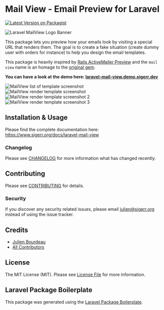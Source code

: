 # Mail View - Email Preview for Laravel

[![Latest Version on Packagist](https://img.shields.io/packagist/v/julienbourdeau/laravel-mail-view.svg?style=flat-square)](https://packagist.org/packages/julienbourdeau/laravel-mail-view)

![Laravel MailView Logo Banner](https://user-images.githubusercontent.com/1525636/96405824-66339300-11de-11eb-9698-11c69b0ed60a.png)

This package lets you preview how your emails look by visiting a special URL that renders them. The goal is to create 
a fake situation (create dummy user with orders for instance) to help you design the email templates.

This package is heavily inspired by [Rails ActiveMailer Preview](https://guides.rubyonrails.org/action_mailer_basics.html#previewing-emails)
and the `mail view` name is an homage to the [original gem](https://guides.rubyonrails.org/action_mailer_basics.html#previewing-emails).

**You can have a look at the demo here: [laravel-mail-view.demo.sigerr.dev](https://laravel-mail-view.demo.sigerr.dev/)**

![MailView list of template screenshot](https://user-images.githubusercontent.com/1525636/96405360-64b59b00-11dd-11eb-9a1f-a297f865a5e1.png)
![MailView render template screenshot](https://user-images.githubusercontent.com/1525636/96405366-68492200-11dd-11eb-9863-d79d15f794ed.png)
![MailView render template screenshot 2](https://user-images.githubusercontent.com/1525636/96405374-6e3f0300-11dd-11eb-814d-732da6ccee31.png)
![MailView render template screenshot 3](https://user-images.githubusercontent.com/1525636/96405379-71d28a00-11dd-11eb-9b4a-1579a1a51de9.png)



## Installation & Usage

Please find the complete documentation here: https://www.sigerr.org/docs/laravel-mail-view


### Changelog

Please see [CHANGELOG](https://www.sigerr.org/docs/laravel-mail-view#changelog) for more information what has changed recently.

## Contributing

Please see [CONTRIBUTING](CONTRIBUTING.md) for details.

### Security

If you discover any security related issues, please email julien@sigerr.org instead of using the issue tracker.

## Credits

- [Julien Bourdeau](https://github.com/julienbourdeau)
- [All Contributors](../../contributors)

## License

The MIT License (MIT). Please see [License File](LICENSE.md) for more information.

## Laravel Package Boilerplate

This package was generated using the [Laravel Package Boilerplate](https://laravelpackageboilerplate.com).
